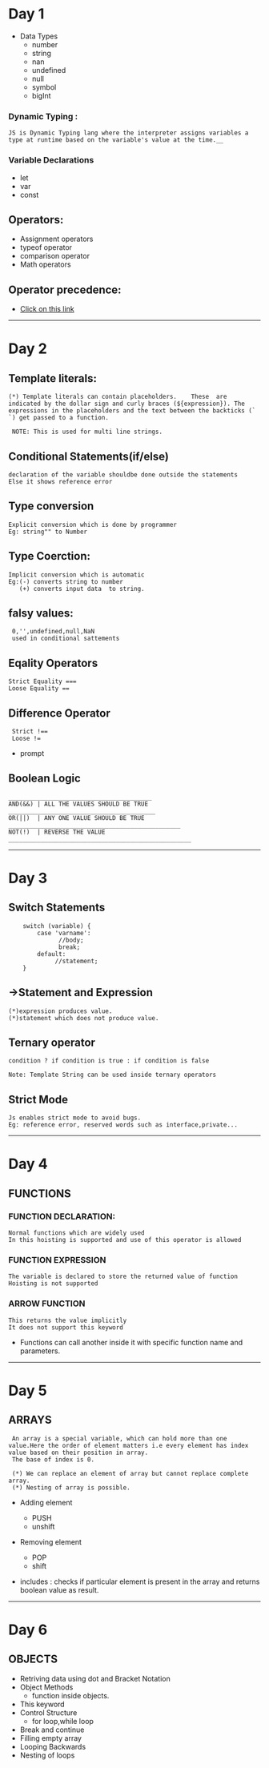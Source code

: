 
# Day 1

- Data Types
  - number
  - string
  - nan
  - undefined
  - null 
  - symbol
  - bigInt

### Dynamic Typing :

    JS is Dynamic Typing lang where the interpreter assigns variables a type at runtime based on the variable's value at the time.__

### Variable Declarations
- let
- var 
- const

## Operators:
- Assignment operators
- typeof operator
- comparison operator
- Math operators

## Operator precedence:

- [Click on this link](https://developer.mozilla.org/en-US/docs/Web/JavaScript/Reference/Operators/Operator_Precedence)

----------------------------------------------------

# Day 2

## Template literals:
    (*) Template literals can contain placeholders.    These  are indicated by the dollar sign and curly braces (${expression}). The expressions in the placeholders and the text between the backticks (` `) get passed to a function.

     NOTE: This is used for multi line strings.


## Conditional Statements(if/else)
    declaration of the variable shouldbe done outside the statements
    Else it shows reference error

## Type conversion
    Explicit conversion which is done by programmer
    Eg: string"" to Number

## Type Coerction:
    Implicit conversion which is automatic
    Eg:(-) converts string to number
       (+) converts input data  to string.

## falsy values:
     0,'',undefined,null,NaN
     used in conditional sattements

## Eqality Operators
    Strict Equality ===
    Loose Equality ==

## Difference Operator
     Strict !==
     Loose !=

- prompt

## Boolean Logic 
    ________________________________________
    AND(&&) | ALL THE VALUES SHOULD BE TRUE
    _________________________________________
    OR(||)  | ANY ONE VALUE SHOULD BE TRUE
    ________________________________________________
    NOT(!)  | REVERSE THE VALUE
    ___________________________________________________
  


----------------------------------------------------

# Day 3

## Switch Statements
        switch (variable) {
            case 'varname':
                  //body;
                  break;
            default:
                 //statement;
        }

## ->Statement and Expression
    (*)expression produces value.
    (*)statement which does not produce value.

## Ternary operator
    condition ? if condition is true : if condition is false

    Note: Template String can be used inside ternary operators

## Strict Mode
    Js enables strict mode to avoid bugs.
    Eg: reference error, reserved words such as interface,private...


----------------------------------------------------

# Day 4

## FUNCTIONS


### FUNCTION DECLARATION:
    Normal functions which are widely used 
    In this hoisting is supported and use of this operator is allowed


### FUNCTION EXPRESSION
    The variable is declared to store the returned value of function
    Hoisting is not supported

### ARROW FUNCTION
    This returns the value implicitly 
    It does not support this keyword

- Functions can call another inside it with specific function name and parameters.

----------------------------------------------------

# Day 5

## ARRAYS
     An array is a special variable, which can hold more than one value.Here the order of element matters i.e every element has index value based on their position in array.
     The base of index is 0.

     (*) We can replace an element of array but cannot replace complete array.
     (*) Nesting of array is possible.

- Adding element
    - PUSH
    - unshift

- Removing element
    - POP
    - shift

- includes : checks if particular element is present in the array and returns boolean value as result.

----------------------------------------------------

# Day 6

## OBJECTS
- Retriving data using dot and Bracket Notation
- Object Methods
  - function inside objects. 
- This keyword
- Control Structure
  - for loop,while loop
- Break and continue
- Filling empty array
- Looping Backwards
- Nesting of loops
